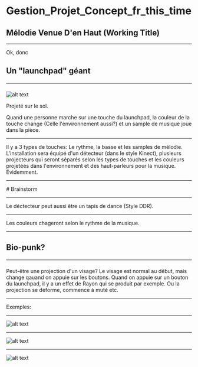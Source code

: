 # Gestion_Projet_Concept_fr_this_time

## Mélodie Venue D'en Haut (Working Title)
<hr>
Ok, donc


## **Un "launchpad" géant**<hr>
![alt text](https://m.media-amazon.com/images/I/81W2-6gvkqL._AC_SX425_.jpg "Logo Title Text 1")

Projeté sur le sol.

Quand une personne marche sur une touche du launchpad, la couleur de la touche change (Celle l'environnement aussi?) et un sample de musique joue dans la pièce. 
<hr>
Il y a 3 types de touches: Le rythme, la basse et les samples de mélodie. L'installation sera équipé d'un détecteur (dans le style Kinect), plusieurs projecteurs qui seront séparés selon les types de touches et les couleurs projetées dans l'environnement et des haut-parleurs pour la musique. Évidemment.<hr>
# Brainstorm<hr>
Le déctecteur peut aussi être un tapis de dance (Style DDR).<hr>
Les couleurs chageront selon le rythme de la musique.<hr>


## **Bio-punk?**<hr>
 Peut-être une projection d'un visage?
Le visage est normal au début, mais change qauand on appuie sur les boutons.
Quand on appuie sur un bouton du launchpad, il y a un effet de Rayon qui se produit par exemple. Ou la projection se déforme, commence à muté etc.<hr>
Exemples: <hr>
![alt text](https://m.media-amazon.com/images/I/81W2-6gvkqL._AC_SX425_.jpg "Projection 1")<hr>
![alt text](https://www.futurity.org/wp/wp-content/uploads/2019/10/woman-face-and-wall-projection.jpg "Projection 2")<hr>
![alt text](https://content.instructables.com/ORIG/F4G/J37G/K29B6CSZ/F4GJ37GK29B6CSZ.jpg?auto=webp "Projection 3")
